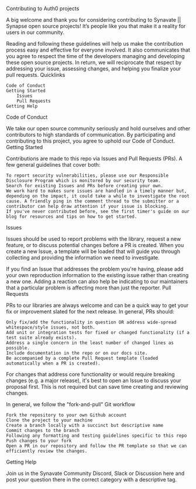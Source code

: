 Contributing to Auth0 projects

A big welcome and thank you for considering contributing to Synavate || Synapse open source projects! It’s people like you that make it a reality for users in our community.

Reading and following these guidelines will help us make the contribution process easy and effective for everyone involved. It also communicates that you agree to respect the time of the developers managing and developing these open source projects. In return, we will reciprocate that respect by addressing your issue, assessing changes, and helping you finalize your pull requests.
Quicklinks

    Code of Conduct
    Getting Started
        Issues
        Pull Requests
    Getting Help

Code of Conduct

We take our open source community seriously and hold ourselves and other contributors to high standards of communication. By participating and contributing to this project, you agree to uphold our Code of Conduct.
Getting Started

Contributions are made to this repo via Issues and Pull Requests (PRs). A few general guidelines that cover both:

    To report security vulnerabilities, please use our Responsible Disclosure Program which is monitored by our security team.
    Search for existing Issues and PRs before creating your own.
    We work hard to makes sure issues are handled in a timely manner but, depending on the impact, it could take a while to investigate the root cause. A friendly ping in the comment thread to the submitter or a contributor can help draw attention if your issue is blocking.
    If you've never contributed before, see the first timer's guide on our blog for resources and tips on how to get started.

Issues

Issues should be used to report problems with the library, request a new feature, or to discuss potential changes before a PR is created. When you create a new Issue, a template will be loaded that will guide you through collecting and providing the information we need to investigate.

If you find an Issue that addresses the problem you're having, please add your own reproduction information to the existing issue rather than creating a new one. Adding a reaction can also help be indicating to our maintainers that a particular problem is affecting more than just the reporter.
Pull Requests

PRs to our libraries are always welcome and can be a quick way to get your fix or improvement slated for the next release. In general, PRs should:

    Only fix/add the functionality in question OR address wide-spread whitespace/style issues, not both.
    Add unit or integration tests for fixed or changed functionality (if a test suite already exists).
    Address a single concern in the least number of changed lines as possible.
    Include documentation in the repo or on our docs site.
    Be accompanied by a complete Pull Request template (loaded automatically when a PR is created).

For changes that address core functionality or would require breaking changes (e.g. a major release), it's best to open an Issue to discuss your proposal first. This is not required but can save time creating and reviewing changes.

In general, we follow the "fork-and-pull" Git workflow

    Fork the repository to your own Github account
    Clone the project to your machine
    Create a branch locally with a succinct but descriptive name
    Commit changes to the branch
    Following any formatting and testing guidelines specific to this repo
    Push changes to your fork
    Open a PR in our repository and follow the PR template so that we can efficiently review the changes.

Getting Help

Join us in the Synavate Community Discord, Slack or Discussion here and post your question there in the correct category with a descriptive tag.
